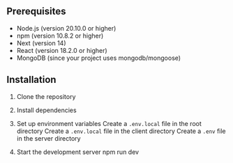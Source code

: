 ## Prerequisites

- Node.js (version 20.10.0 or higher)
- npm (version 10.8.2 or higher)
- Next (version 14)
- React (version 18.2.0 or higher)
- MongoDB (since your project uses mongodb/mongoose)

## Installation

1. Clone the repository
2. Install dependencies
    

    
3. Set up environment variables
    Create a `.env.local` file in the root directory
    Create a `.env.local` file in the client directory
    Create a `.env` file in the server directory




4. Start the development server
npm run dev